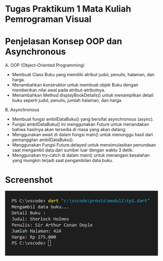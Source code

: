 # Tugas Praktikum 1 Mata Kuliah Pemrograman Visual
# Penjelasan Konsep OOP dan Asynchronous
A. OOP (Object-Oriented Programming)
- Membuat Class Buku yang memiliki atribut judul, penulis, halaman, dan harga.
- Menambahkan konstruktor untuk membuat objek Buku dengan memberikan nilai awal pada atribut-atributnya.
- Menambahkan Method displayBookDetails() untuk menampilkan detail buku seperti judul, penulis, jumlah halaman, dan harga.

B. Asynchronous
- Membuat fungsi ambilDataBuku() yang bersifat asynchronous (async).
- Fungsi ambilDataBuku() ini menggunakan Future untuk menandakan bahwa hasilnya akan tersedia di masa yang akan datang.
- Menggunakan await di dalam fungsi main() untuk menunggu hasil dari pemanggilan ambilDataBuku().
- Menggunakan Fungsi Future.delayed untuk mensimulasikan penundaan saat mengambil data dari sumber luar dengan waktu 3 detik.
- Menggunakan try-catch di dalam main() untuk menangani kesalahan yang mungkin terjadi saat pengambilan data buku.
# Screenshot
![alt text](https://github.com/rehankmil/TP1PROVIS/blob/main/screenshot/screenshot%20tp1%20provis.png)
